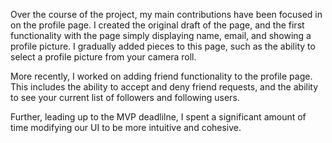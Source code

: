 Over the course of the project, my main contributions have been focused in on the profile page. I created the original draft of the page, and the first functionality with the page simply displaying name, email, and showing a profile picture. I gradually added pieces to this page, such as the ability to select a profile picture from your camera roll.

More recently, I worked on adding friend functionality to the profile page. This includes the ability to accept and deny friend requests, and the ability to see your current list of followers and following users.

Further, leading up to the MVP deadlilne, I spent a significant amount of time modifying our UI to be more intuitive and cohesive.
